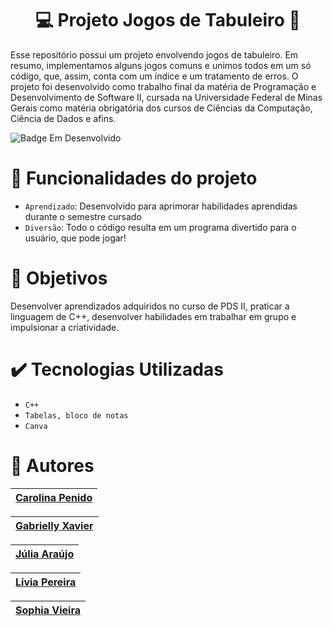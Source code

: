 <h1 align="center"> 💻 Projeto Jogos de Tabuleiro 🥇 </h1>

<p>Esse repositório possui um projeto envolvendo jogos de tabuleiro. Em resumo, implementamos alguns jogos comuns e unimos todos em um só código, que, assim, conta com
um índice e um tratamento de erros. O projeto foi desenvolvido como trabalho final da matéria de Programação e Desenvolvimento de Software II, cursada na Universidade 
Federal de Minas Gerais como matéria obrigatória dos cursos de Ciências da Computação, Ciência de Dados e afins. </p>

 ![Badge Em Desenvolvido](https://img.shields.io/badge/STATUS-EmDesenvolvimento-orange)

# 🔨 Funcionalidades do projeto

- `Aprendizado`: Desenvolvido para aprimorar habilidades aprendidas durante o semestre cursado
- `Diversão`: Todo o código resulta em um programa divertido para o usuário, que pode jogar!

# 👀 Objetivos

Desenvolver aprendizados adquiridos no curso de PDS II, praticar a linguagem de C++, desenvolver habilidades em trabalhar em grupo e impulsionar a criatividade.

# ✔️ Tecnologias Utilizadas

- `C++`
- `Tabelas, bloco de notas`
- `Canva`

# 👩 Autores

| [Carolina Penido](https://github.com) |
| :--------------------------------------------------------------------------------------------------------------------------------: |

| [Gabrielly Xavier](https://github.com/gabyxsantos) |
| :--------------------------------------------------------------------------------------------------------------------------------: |

| [Júlia Araújo](https://github.com/j-gmd) |
| :--------------------------------------------------------------------------------------------------------------------------------: |

| [Lívia Pereira](https://github.com/Livia-CRPereira) |
| :--------------------------------------------------------------------------------------------------------------------------------: |

| [Sophia Vieira](https://github.com) |
| :--------------------------------------------------------------------------------------------------------------------------------: |


